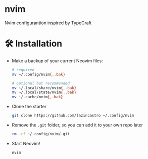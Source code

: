 # nvim
Nvim configurantion inspired by TypeCraft

# 🛠️ Installation


- Make a backup of your current Neovim files:

  ```sh
  # required
  mv ~/.config/nvim{,.bak}

  # optional but recommended
  mv ~/.local/share/nvim{,.bak}
  mv ~/.local/state/nvim{,.bak}
  mv ~/.cache/nvim{,.bak}
  ```

- Clone the starter

  ```sh
  git clone https://github.com/lazincastro ~/.config/nvim
  ```

- Remove the `.git` folder, so you can add it to your own repo later

  ```sh
  rm -rf ~/.config/nvim/.git
  ```

- Start Neovim!

  ```sh
  nvim
  ```

